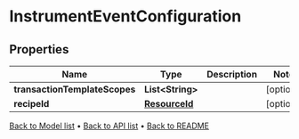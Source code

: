

# InstrumentEventConfiguration


## Properties

| Name | Type | Description | Notes |
|------------ | ------------- | ------------- | -------------|
|**transactionTemplateScopes** | **List&lt;String&gt;** |  |  [optional] |
|**recipeId** | [**ResourceId**](ResourceId.md) |  |  [optional] |



[Back to Model list](../README.md#documentation-for-models) &#8226; [Back to API list](../README.md#documentation-for-api-endpoints) &#8226; [Back to README](../README.md)


